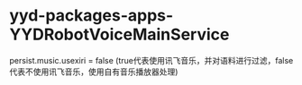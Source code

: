 # yyd-packages-apps-YYDRobotVoiceMainService
persist.music.usexiri = false (true代表使用讯飞音乐，并对语料进行过滤，false代表不使用讯飞音乐，使用自有音乐播放器处理)
